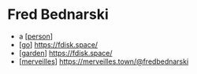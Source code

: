 # Fred Bednarski

- a [[person]]
- [[go]] https://fdisk.space/
- [[garden]] https://fdisk.space/
- [[merveilles]] https://merveilles.town/@fredbednarski


[//begin]: # "Autogenerated link references for markdown compatibility"
[person]: person "Person"
[go]: go "Go"
[garden]: garden "Garden"
[merveilles]: merveilles "Merveilles"
[//end]: # "Autogenerated link references"